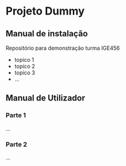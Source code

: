 # Projeto Dummy
## Manual de instalação

Repositório para demonstração turma IGE456
- topico 1
- topico 2
- topico 3
- ...


## Manual de Utilizador
### Parte 1
...

### Parte 2
...
